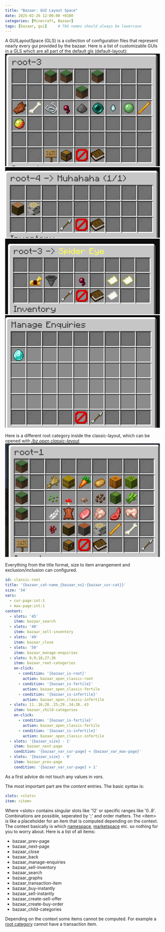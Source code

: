 ```yaml
---
title: "Bazaar: GUI Layout Space"
date: 2025-02-26 12:00:00 +0100
categories: [Minecraft, Bazaar]
tags: [bazaar, gui]     # TAG names should always be lowercase
---
```


A GUILayoutSpace (GLS) is a collection of configuration files that represent nearly every gui provided by the bazaar. Here is a list of customizable GUIs in a GLS which are all part of the default gls (default-layout):\
![???](/assets/bazaar/gls-root-default.png "default root layout")
![???](/assets/bazaar/gls-fertile-default.png "default fertile layout")
![???](/assets/bazaar/gls-infertile-default.png "default infertile layout")
![???](/assets/bazaar/gls-manage-enquiries-default.png "default manage enquiries layout")

Here is a different root category inside the classic-layout, which can be opened with [*/bz open classic-layout*]({{site.baseurl}}/posts/bazaar-cmd-open).
![???](/assets/bazaar/gls-root-classic.png "classic root layout")

Everything from the title format, size to item arrangement and exclusion/inclusion can configured.
```yaml
id: classic-root
title: '{bazaar_cat-name_{bazaar_ns}:{bazaar_cur-cat}}'
size: '54'
vars:
  - cur-page:int:1
  - max-page:int:1
content:
  - slots: '45'
    item: bazaar_search
  - slots: '48'
    item: bazaar_sell-inventory
  - slots: '49'
    item: bazaar_close
  - slots: '50'
    item: bazaar_manage-enquiries
  - slots: 0;9;18;27;36
    item: bazaar_root-categories
    on-click:
      - condition: '{bazaar_is-root}'
        action: bazaar_open_classic-root
      - condition: '{bazaar_is-fertile}'
        action: bazaar_open_classic-fertile
      - condition: '{bazaar_is-infertile}'
        action: bazaar_open_classic-infertile
  - slots: 11..16;20..25;29..34;38..43
    item: bazaar_child-categories
    on-click:
      - condition: '{bazaar_is-fertile}'
        action: bazaar_open_classic-fertile
      - condition: '{bazaar_is-infertile}'
        action: bazaar_open_classic-infertile
  - slots: '{bazaar_size} - 1'
    item: bazaar_next-page
    condition: '{bazaar_var_cur-page} < {bazaar_var_max-page}'
  - slots: '{bazaar_size} - 9'
    item: bazaar_prev-page
    condition: '{bazaar_var_cur-page} > 1'
```
As a first advice do not touch any values in *vars*.

The most important part are the *content* entries.
The basic syntax is:
```yaml
slots: <slots>
item: <item>
```
Where \<slots> contains singular slots like '12' or specific ranges like '0..8'. Combinations are possible, seperated by ';' and order matters.
The \<item> is like a placeholder for an item that is computed depending on the context. The context basically is which [namespace]({{site.baseurl}}/posts/bazaar-namespace), [marketspace]({{site.baseurl}}/posts/bazaar-namespace) etc. so nothing for you to worry about.
Here is a list of all items:
- bazaar_prev-page
- bazaar_next-page
- bazaar_close
- bazaar_back
- bazaar_manage-enquiries
- bazaar_sell-inventory
- bazaar_search
- bazaar_graphs
- bazaar_transaction-item
- bazaar_buy-instantly
- bazaar_sell-instantly
- bazaar_create-sell-offer
- bazaar_create-buy-order
- bazaar_child-categories

Depending on the context some items cannot be computed. For example a [root category]({{site.baseurl}}/posts/bazaar-root-category) cannot have a transaction item.
